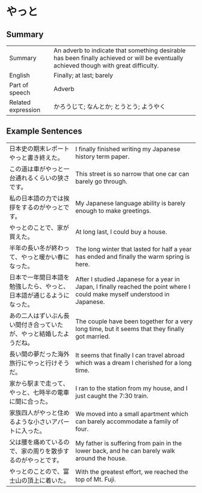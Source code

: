 # やっと

## Summary

<table><tr>   <td>Summary</td>   <td>An adverb to indicate that something desirable has been finally achieved or will be eventually achieved though with great difficulty.</td></tr><tr>   <td>English</td>   <td>Finally; at last; barely</td></tr><tr>   <td>Part of speech</td>   <td>Adverb</td></tr><tr>   <td>Related expression</td>   <td>かろうじて; なんとか; とうとう; ようやく</td></tr></table>

## Example Sentences

<table><tr>   <td>日本史の期末レポートやっと書き終えた。</td>   <td>I finally finished writing my Japanese history term paper.</td></tr><tr>   <td>この道は車がやっと一台通れるくらいの狭さです。</td>   <td>This street is so narrow that one car can barely go through.</td></tr><tr>   <td>私の日本語の力では挨拶をするのがやっとです。</td>   <td>My Japanese language ability is barely enough to make greetings.</td></tr><tr>   <td>やっとのことで、家が買えた。</td>   <td>At long last, I could buy a house.</td></tr><tr>   <td>半年の長い冬が終わって、やっと暖かい春になった。</td>   <td>The long winter that lasted for half a year has ended and finally the warm spring is here.</td></tr><tr>   <td>日本で一年間日本語を勉強したら、やっと、日本語が通じるようになった。</td>   <td>After I studied Japanese for a year in Japan, I finally reached the point where I could make myself understood in Japanese.</td></tr><tr>   <td>あの二人はずいぶん長い間付き合っていたが、やっと結婚したようだね。</td>   <td>The couple have been together for a very long time, but it seems that they finally got married.</td></tr><tr>   <td>長い間の夢だった海外旅行にやっと行けそうだ。</td>   <td>It seems that finally I can travel abroad which was a dream I cherished for a long time.</td></tr><tr>   <td>家から駅まで走って、やっと、七時半の電車に間に合った。</td>   <td>I ran to the station from my house, and I just caught the 7:30 train.</td></tr><tr>   <td>家族四人がやっと住めるような小さいアパートに入った。</td>   <td>We moved into a small apartment which can barely accommodate a family of four.</td></tr><tr>   <td>父は腰を痛めているので、家の周りを散歩するのがやっとです。</td>   <td>My father is suffering from pain in the lower back, and he can barely walk around the house.</td></tr><tr>   <td>やっとのことので、富士山の頂上に着いた。</td>   <td>With the greatest effort, we reached the top of Mt. Fuji.</td></tr></table>


